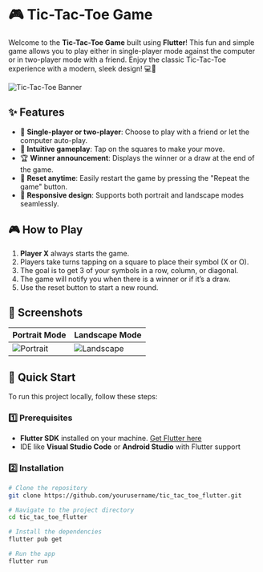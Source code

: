 # 🎮 Tic-Tac-Toe Game

Welcome to the **Tic-Tac-Toe Game** built using **Flutter**! This fun and simple game allows you to play either in single-player mode against the computer or in two-player mode with a friend. Enjoy the classic Tic-Tac-Toe experience with a modern, sleek design! 💻📱

![Tic-Tac-Toe Banner](screenshots/banner.png)

## ✨ Features

- 🔄 **Single-player or two-player**: Choose to play with a friend or let the computer auto-play.
- 🎯 **Intuitive gameplay**: Tap on the squares to make your move.
- 🏆 **Winner announcement**: Displays the winner or a draw at the end of the game.
- 🔄 **Reset anytime**: Easily restart the game by pressing the "Repeat the game" button.
- 📱 **Responsive design**: Supports both portrait and landscape modes seamlessly.

## 🎮 How to Play

1. **Player X** always starts the game.
2. Players take turns tapping on a square to place their symbol (X or O).
3. The goal is to get 3 of your symbols in a row, column, or diagonal.
4. The game will notify you when there is a winner or if it’s a draw.
5. Use the reset button to start a new round.

## 📱 Screenshots

| Portrait Mode                             | Landscape Mode                            |
| ------------------------------------------| ------------------------------------------|
| ![Portrait](screenshots/portrait.png)     | ![Landscape](screenshots/landscape.png)   |

## 🚀 Quick Start

To run this project locally, follow these steps:

### 1️⃣ Prerequisites
- **Flutter SDK** installed on your machine. [Get Flutter here](https://flutter.dev/docs/get-started/install)
- IDE like **Visual Studio Code** or **Android Studio** with Flutter support

### 2️⃣ Installation

```bash
# Clone the repository
git clone https://github.com/yourusername/tic_tac_toe_flutter.git

# Navigate to the project directory
cd tic_tac_toe_flutter

# Install the dependencies
flutter pub get

# Run the app
flutter run
